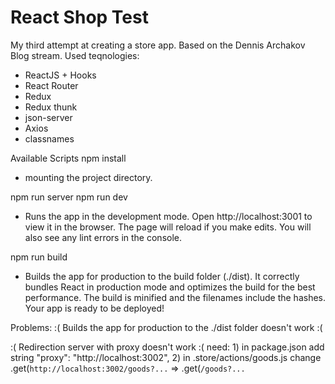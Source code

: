 # React Shop Test

My third attempt at creating a store app. Based on the Dennis Archakov Blog stream.
Used teqnologies:
- ReactJS + Hooks
- React Router
- Redux
- Redux thunk
- json-server
- Axios
- classnames

Available Scripts
npm install
- mounting the project directory.

npm run server
npm run dev
- Runs the app in the development mode.
Open http://localhost:3001 to view it in the browser.
The page will reload if you make edits. You will also see any lint errors in the console.

npm run build
- Builds the app for production to the build folder (./dist).
It correctly bundles React in production mode and optimizes the build for the best performance.
The build is minified and the filenames include the hashes. Your app is ready to be deployed!

Problems:
:( Builds the app for production to the ./dist folder doesn't work :(

:( Redirection server with proxy doesn't work :( need:
    1) in package.json add string "proxy": "http://localhost:3002",
    2) in .store/actions/goods.js change .get(`http://localhost:3002/goods?...` => .get(`/goods?...` 